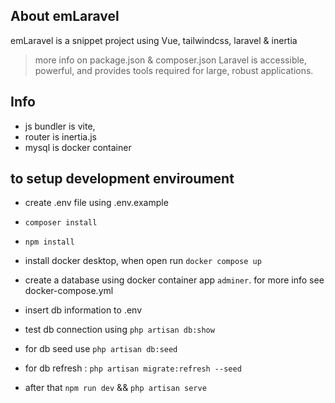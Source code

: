 ## About emLaravel

emLaravel is a snippet project using Vue, tailwindcss, laravel & inertia
> more info on package.json & composer.json
Laravel is accessible, powerful, and provides tools required for large, robust applications.

## Info

- js bundler is vite, 
- router is inertia.js
- mysql is docker container  

## to setup development enviroument

- create .env file using .env.example
- `composer install` 
- `npm install`
- install docker desktop, when open run `docker compose up`
- create a database using docker container app `adminer`. for more info see docker-compose.yml
- insert db information to .env
- test db connection using `php artisan db:show`
- for db seed use `php artisan db:seed` 
- for db refresh : `php artisan migrate:refresh --seed`

- after that `npm run dev` && `php artisan serve`
